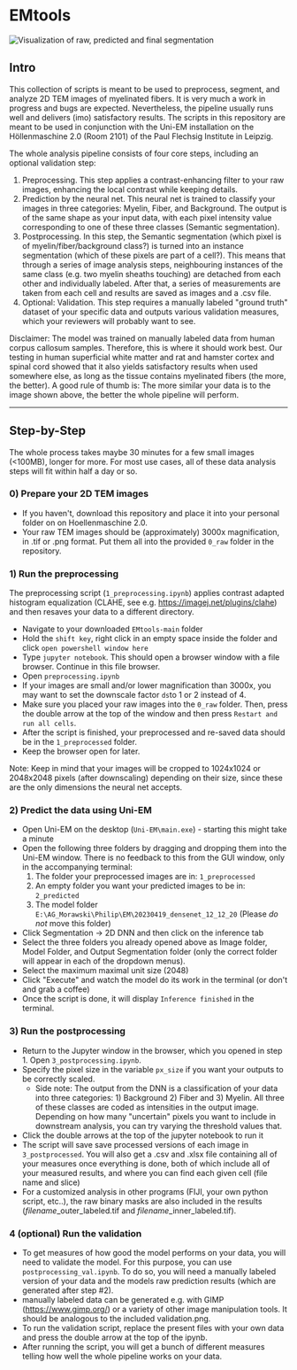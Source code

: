 # EMtools
![Visualization of raw, predicted and final segmentation](https://i.imgur.com/hX9HMJN.jpeg)

## Intro
This collection of scripts is meant to be used to preprocess, segment, and analyze 2D TEM images of myelinated fibers. It is very much a work in progress and bugs are expected. Nevertheless, the pipeline usually runs well and delivers (imo) satisfactory results. The scripts in this repository are meant to be used in conjunction with the Uni-EM installation on the Höllenmaschine 2.0 (Room 2101) of the Paul Flechsig Institute in Leipzig. 

The whole analysis pipeline consists of four core steps, including an optional validation step:
  1) Preprocessing. This step applies a contrast-enhancing filter to your raw images, enhancing the local contrast while keeping details.
  2) Prediction by the neural net. This neural net is trained to classify your images in three categories: Myelin, Fiber, and Background. The output is of the same shape as your input data, with each pixel intensity value corresponding to one of these three classes (Semantic segmentation).
  3) Postprocessing. In this step, the Semantic segmentation (which pixel is of myelin/fiber/background class?) is turned into an instance segmentation (which of these pixels are part of a cell?). This means that through a series of image analysis steps, neighbouring instances of the same class (e.g. two myelin sheaths touching) are detached from each other and individually labeled. After that, a series of measurements are taken from each cell and results are saved as images and a .csv file.
  4) Optional: Validation. This step requires a manually labeled "ground truth" dataset of your specific data and outputs various validation measures, which your reviewers will probably want to see.

Disclaimer: The model was trained on manually labeled data from human corpus callosum samples. Therefore, this is where it should work best. Our testing in human superficial white matter and rat and hamster cortex and spinal cord showed that it also yields satisfactory results when used somewhere else, as long as the tissue contains myelinated fibers (the more, the better). A good rule of thumb is: The more similar your data is to the image shown above, the better the whole pipeline will perform.


---


## Step-by-Step
The whole process takes maybe 30 minutes for a few small images (<100MB), longer for more. For most use cases, all of these data analysis steps will fit within half a day or so.

### 0) Prepare your 2D TEM images 
   - If you haven't, download this repository and place it into your personal folder on on Hoellenmaschine 2.0.
   - Your raw TEM images should be (approximately) 3000x magnification, in .tif or .png format. Put them all into the provided `0_raw` folder in the repository.


### 1) Run the preprocessing
   The preprocessing script (`1_preprocessing.ipynb`) applies contrast adapted histogram equalization (CLAHE, see e.g. https://imagej.net/plugins/clahe) and then resaves your data to a different directory.
 - Navigate to your downloaded `EMtools-main` folder
 - Hold the `shift key`, right click in an empty space inside the folder and click `open powershell window here`
 - Type `jupyter notebook`. This should open a browser window with a file browser. Continue in this file browser.
 - Open `preprocessing.ipynb`
 - If your images are small and/or lower magnification than 3000x, you may want to set the downscale factor `ds`to 1 or 2 instead of 4.
 - Make sure you placed your raw images into the `0_raw` folder. Then, press the double arrow at the top of the window and then press `Restart and run all cells`.
 - After the script is finished, your preprocessed and re-saved data should be in the `1_preprocessed` folder.
 - Keep the browser open for later.

Note: Keep in mind that your images will be cropped to 1024x1024 or 2048x2048 pixels (after downscaling) depending on their size, since these are the only dimensions the neural net accepts.

### 2) Predict the data using Uni-EM
- Open Uni-EM on the desktop (`Uni-EM\main.exe`) - starting this might take a minute
- Open the following three folders by dragging and dropping them into the Uni-EM window. There is no feedback to this from the GUI window, only in the accompanying terminal:
    1) The folder your preprocessed images are in: `1_preprocessed`
    2) An empty folder you want your predicted images to be in: `2_predicted`
    3) The model folder `E:\AG_Morawski\Philip\EM\20230419_densenet_12_12_20` (Please *do not* move this folder)
- Click Segmentation -> 2D DNN and then click on the inference tab
- Select the three folders you already opened above as Image folder, Model Folder, and Output Segmentation folder (only the correct folder will appear in each of the dropdown menus).
- Select the maximum maximal unit size (2048)
- Click "Execute" and watch the model do its work in the terminal (or don't and grab a coffee)
- Once the script is done, it will display `Inference finished` in the terminal. 

### 3) Run the postprocessing
- Return to the Jupyter window in the browser, which you opened in step 1. Open `3_postprocessing.ipynb`.
- Specify the pixel size in the variable `px_size` if you want your outputs to be correctly scaled.
  - Side note: The output from the DNN is a classification of your data into three categories: 1) Background 2) Fiber and 3) Myelin. All three of these classes are coded as intensities in the output image. Depending on how many "uncertain" pixels you want to include in downstream analysis, you can try varying the threshold values that.
- Click the double arrows at the top of the jupyter notebook to run it
- The script will save save processed versions of each image in `3_postprocessed`. You will also get a .csv and .xlsx file containing all of your measures once everything is done, both of which include all of your measured results, and where you can find each given cell (file name and slice)
- For a customized analysis in other programs (FIJI, your own python script, etc..), the raw binary masks are also included in the results (*filename*_outer_labeled.tif and *filename*_inner_labeled.tif).


### 4 (optional) Run the validation
- To get measures of how good the model performs on your data, you will need to validate the model. For this purpose, you can use `postprocessing_val.ipynb`. To do so, you will need a manually labeled version of your data and the models raw prediction results (which are generated after step #2).
- manually labeled data can be generated e.g. with GIMP (https://www.gimp.org/) or a variety of other image manipulation tools. It should be analogous to the included validation.png.
- To run the validation script, replace the present files with your own data and press the double arrow at the top of the ipynb.
- After running the script, you will get a bunch of different measures telling how well the whole pipeline works on your data.
